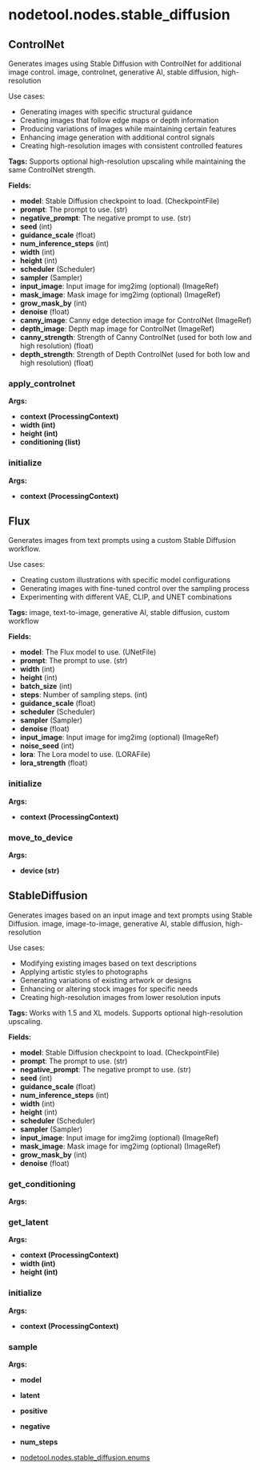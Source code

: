 # nodetool.nodes.stable_diffusion

## ControlNet

Generates images using Stable Diffusion with ControlNet for additional image control.
image, controlnet, generative AI, stable diffusion, high-resolution

Use cases:
- Generating images with specific structural guidance
- Creating images that follow edge maps or depth information
- Producing variations of images while maintaining certain features
- Enhancing image generation with additional control signals
- Creating high-resolution images with consistent controlled features

**Tags:** Supports optional high-resolution upscaling while maintaining the same ControlNet strength.

**Fields:**
- **model**: Stable Diffusion checkpoint to load. (CheckpointFile)
- **prompt**: The prompt to use. (str)
- **negative_prompt**: The negative prompt to use. (str)
- **seed** (int)
- **guidance_scale** (float)
- **num_inference_steps** (int)
- **width** (int)
- **height** (int)
- **scheduler** (Scheduler)
- **sampler** (Sampler)
- **input_image**: Input image for img2img (optional) (ImageRef)
- **mask_image**: Mask image for img2img (optional) (ImageRef)
- **grow_mask_by** (int)
- **denoise** (float)
- **canny_image**: Canny edge detection image for ControlNet (ImageRef)
- **depth_image**: Depth map image for ControlNet (ImageRef)
- **canny_strength**: Strength of Canny ControlNet (used for both low and high resolution) (float)
- **depth_strength**: Strength of Depth ControlNet (used for both low and high resolution) (float)

### apply_controlnet

**Args:**
- **context (ProcessingContext)**
- **width (int)**
- **height (int)**
- **conditioning (list)**

### initialize

**Args:**
- **context (ProcessingContext)**


## Flux

Generates images from text prompts using a custom Stable Diffusion workflow.

Use cases:
- Creating custom illustrations with specific model configurations
- Generating images with fine-tuned control over the sampling process
- Experimenting with different VAE, CLIP, and UNET combinations

**Tags:** image, text-to-image, generative AI, stable diffusion, custom workflow

**Fields:**
- **model**: The Flux model to use. (UNetFile)
- **prompt**: The prompt to use. (str)
- **width** (int)
- **height** (int)
- **batch_size** (int)
- **steps**: Number of sampling steps. (int)
- **guidance_scale** (float)
- **scheduler** (Scheduler)
- **sampler** (Sampler)
- **denoise** (float)
- **input_image**: Input image for img2img (optional) (ImageRef)
- **noise_seed** (int)
- **lora**: The Lora model to use. (LORAFile)
- **lora_strength** (float)

### initialize

**Args:**
- **context (ProcessingContext)**

### move_to_device

**Args:**
- **device (str)**


## StableDiffusion

Generates images based on an input image and text prompts using Stable Diffusion.
image, image-to-image, generative AI, stable diffusion, high-resolution

Use cases:
- Modifying existing images based on text descriptions
- Applying artistic styles to photographs
- Generating variations of existing artwork or designs
- Enhancing or altering stock images for specific needs
- Creating high-resolution images from lower resolution inputs

**Tags:** Works with 1.5 and XL models. Supports optional high-resolution upscaling.

**Fields:**
- **model**: Stable Diffusion checkpoint to load. (CheckpointFile)
- **prompt**: The prompt to use. (str)
- **negative_prompt**: The negative prompt to use. (str)
- **seed** (int)
- **guidance_scale** (float)
- **num_inference_steps** (int)
- **width** (int)
- **height** (int)
- **scheduler** (Scheduler)
- **sampler** (Sampler)
- **input_image**: Input image for img2img (optional) (ImageRef)
- **mask_image**: Mask image for img2img (optional) (ImageRef)
- **grow_mask_by** (int)
- **denoise** (float)

### get_conditioning

**Args:**

### get_latent

**Args:**
- **context (ProcessingContext)**
- **width (int)**
- **height (int)**

### initialize

**Args:**
- **context (ProcessingContext)**

### sample

**Args:**
- **model**
- **latent**
- **positive**
- **negative**
- **num_steps**


- [nodetool.nodes.stable_diffusion.enums](stable_diffusion/enums.md)
